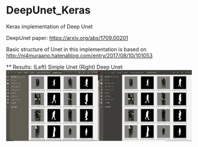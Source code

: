 # DeepUnet_Keras
Keras implementation of Deep Unet

DeepUnet paper:
https://arxiv.org/abs/1709.00201


Basic structure of Unet in this implementation is based on
http://ni4muraano.hatenablog.com/entry/2017/08/10/101053

**
Results:
(Left) Simple Unet  (Right)  Deep Unet
![Results](https://github.com/TKouyama/DeepUnet_Keras/blob/images/Sample_result_unet_deep.png)

